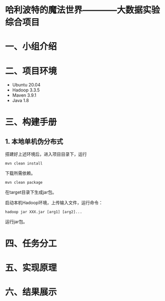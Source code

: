 # 哈利波特的魔法世界————大数据实验综合项目
# 一、小组介绍

# 二、项目环境
+ Ubuntu 20.04
+ Hadoop 3.3.5
+ Maven 3.9.1
+ Java 1.8
# 三、构建手册
## 1. 本地单机伪分布式
搭建好上述环境后，进入项目目录下，运行
```shell
mvn clean install
```
下载所需依赖。

```shell
mvn clean package
```
在target目录下生成jar包。

启动本机Hadoop环境，上传输入文件，运行命令：
```shell
hadoop jar XXX.jar [arg1] [arg2]...
```
运行jar包。

# 四、任务分工

# 五、实现原理

# 六、结果展示
